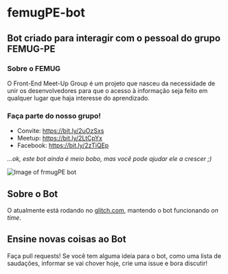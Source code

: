 # femugPE-bot

## Bot criado para interagir com o pessoal do grupo FEMUG-PE

### Sobre o FEMUG
O Front-End Meet-Up Group é um projeto que nasceu da necessidade de unir os desenvolvedores para que o acesso à informação seja feito em qualquer lugar que haja interesse do aprendizado.

### Faça parte do nosso grupo!
 - Convite: https://bit.ly/2uOzSxs 
 - Meetup: https://bit.ly/2LtCpYx 
 - Facebook: https://bit.ly/2zTiQEp

_...ok, este bot ainda é meio bobo, mas você pode ajudar ele a crescer ;)_

![Image of frmugPE bot](https://github.com/wesmelo/femugPE-bot/blob/master/src/img/FEMUG_bot.png)


## Sobre o Bot

O atualmente está rodando no [glitch.com](https://glitch.com/edit/#!/wonderful-rail?path=README.md:1:0), mantendo o bot funcionando _on time_.

## Ensine novas coisas ao Bot
Faça pull requests!
Se você tem alguma ideia para o bot, como uma lista de saudações, informar se vai chover hoje, crie uma issue e bora discutir!
